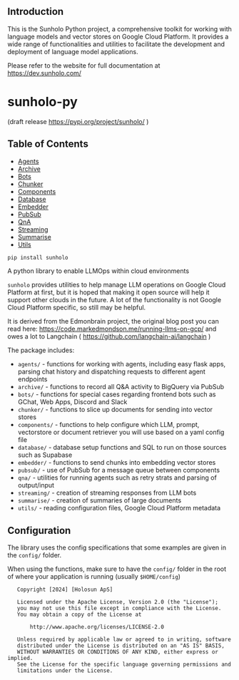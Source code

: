 ## Introduction
This is the Sunholo Python project, a comprehensive toolkit for working with language models and vector stores on Google Cloud Platform. It provides a wide range of functionalities and utilities to facilitate the development and deployment of language model applications.

Please refer to the website for full documentation at https://dev.sunholo.com/

# sunholo-py

(draft release https://pypi.org/project/sunholo/ )
## Table of Contents
- [Agents](#agents)
- [Archive](#archive)
- [Bots](#bots)
- [Chunker](#chunker)
- [Components](#components)
- [Database](#database)
- [Embedder](#embedder)
- [PubSub](#pubsub)
- [QnA](#qna)
- [Streaming](#streaming)
- [Summarise](#summarise)
- [Utils](#utils)


```sh
pip install sunholo
```

A python library to enable LLMOps within cloud environments

`sunholo` provides utilities to help manage LLM operations on Google Cloud Platform at first, but it is hoped that making it open source will help it support other clouds in the future.  A lot of the functionality is not Google Cloud Platform specific, so still may be helpful.

It is derived from the Edmonbrain project, the original blog post you can read here: https://code.markedmondson.me/running-llms-on-gcp/ and owes a lot to Langchain ( https://github.com/langchain-ai/langchain )

The package includes:

* `agents/` - functions for working with agents, including easy flask apps, parsing chat history and dispatching requests to different agent endpoints
* `archive/` - functions to record all Q&A activity to BigQuery via PubSub
* `bots/` - functions for special cases regarding frontend bots such as GChat, Web Apps, Discord and Slack
* `chunker/` - functions to slice up documents for sending into vector stores
* `components/` - functions to help configure which LLM, prompt, vectorstore or document retriever you will use based on a yaml config file
* `database/` - database setup functions and SQL to run on those sources such as Supabase
* `embedder/` - functions to send chunks into embedding vector stores
* `pubsub/` - use of PubSub for a message queue between components
* `qna/` - utilities for running agents such as retry strats and parsing of output/input
* `streaming/` - creation of streaming responses from LLM bots
* `summarise/` - creation of summaries of large documents
* `utils/` - reading configuration files, Google Cloud Platform metadata

## Configuration

The library uses the config specifications that some examples are given in the `config/` folder.

When using the functions, make sure to have the `config/` folder in the root of where your application is running (usually `$HOME/config`)

```
   Copyright [2024] [Holosun ApS]

   Licensed under the Apache License, Version 2.0 (the "License");
   you may not use this file except in compliance with the License.
   You may obtain a copy of the License at

       http://www.apache.org/licenses/LICENSE-2.0

   Unless required by applicable law or agreed to in writing, software
   distributed under the License is distributed on an "AS IS" BASIS,
   WITHOUT WARRANTIES OR CONDITIONS OF ANY KIND, either express or implied.
   See the License for the specific language governing permissions and
   limitations under the License.
```

